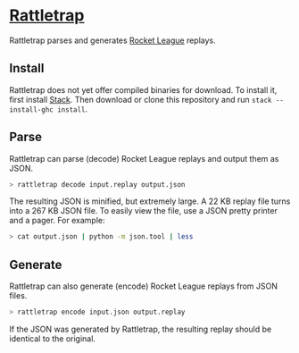 # [Rattletrap][]

Rattletrap parses and generates [Rocket League][] replays.

## Install

Rattletrap does not yet offer compiled binaries for download. To install it,
first install [Stack][]. Then download or clone this repository and run
`stack --install-ghc install`.

## Parse

Rattletrap can parse (decode) Rocket League replays and output them as JSON.

``` sh
> rattletrap decode input.replay output.json
```

The resulting JSON is minified, but extremely large. A 22 KB replay file turns
into a 267 KB JSON file. To easily view the file, use a JSON pretty printer and
a pager. For example:

``` sh
> cat output.json | python -m json.tool | less
```

## Generate

Rattletrap can also generate (encode) Rocket League replays from JSON files.

``` sh
> rattletrap encode input.json output.replay
```

If the JSON was generated by Rattletrap, the resulting replay should be
identical to the original.

[Rattletrap]: https://github.com/tfausak/rattletrap
[Rocket League]: http://www.rocketleaguegame.com/
[Stack]: https://docs.haskellstack.org/en/stable/README/
